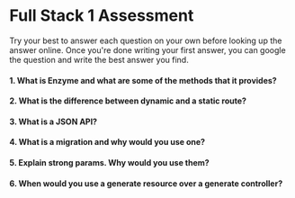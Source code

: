 # Full Stack 1 Assessment

Try your best to answer each question on your own before looking up the answer online. Once you're done writing your first answer, you can google the question and write the best answer you find.

#### 1. What is Enzyme and what are some of the methods that it provides?

#### 2. What is the difference between dynamic and a static route?

#### 3. What is a JSON API?

#### 4. What is a migration and why would you use one?

#### 5. Explain strong params. Why would you use them?

#### 6. When would you use a generate resource over a generate controller?